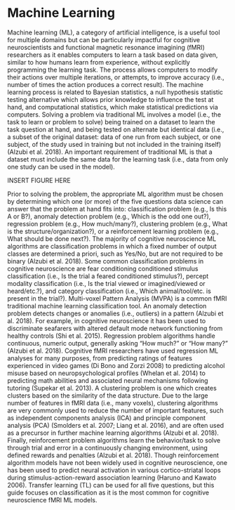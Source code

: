 # Machine Learning

Machine learning (ML), a category of artificial intelligence, is a useful tool for multiple domains but can be particularly impactful for cognitive neuroscientists and functional magnetic resonance imagining (fMRI) researchers as it enables computers to learn a task based on data given, similar to how humans learn from experience, without explicitly programming the learning task. The process allows computers to modify their actions over multiple iterations, or attempts, to improve accuracy (i.e., number of times the action produces a correct result). The machine learning process is related to Bayesian statistics, a null hypothesis statistic testing alternative which allows prior knowledge to influence the test at hand, and computational statistics, which make statistical predictions via computers. Solving a problem via traditional ML involves a model (i.e., the task to learn or problem to solve) being trained on a dataset to learn the task question at hand, and being tested on alternate but identical data (i.e., a subset of the original dataset: data of one run from each subject, or one subject, of the study used in training but not included in the training itself) (Alzubi et al. 2018). An important requirement of traditional ML is that a dataset must include the same data for the learning task (i.e., data from only one study can be used in the model).

INSERT FIGURE HERE

Prior to solving the problem, the appropriate ML algorithm must be chosen by determining which one (or more) of the five questions data science can answer that the problem at hand fits into: classification problem (e.g., Is this A or B?), anomaly detection problem (e.g., Which is the odd one out?), regression problem (e.g., How much/many?), clustering problem (e.g., What is the structure/organization?), or a reinforcement learning problem (e.g., What should be done next?). The majority of cognitive neuroscience ML algorithms are classification problems in which a fixed number of output classes are determined a priori, such as Yes/No, but are not required to be binary (Alzubi et al. 2018). Some common classification problems in cognitive neuroscience are fear conditioning conditioned stimulus classification (i.e., Is the trial a feared conditioned stimulus?), percept modality classification (i.e., Is the trial viewed or imagined/viewed or heard/etc.?), and category classification (i.e., Which animal/tool/etc. is present in the trial?). Multi-voxel Pattern Analysis (MVPA) is a common fMRI traditional machine learning classification tool. An anomaly detection problem detects changes or anomalies (i.e., outliers) in a pattern (Alzubi et al. 2018). For example, in cognitive neuroscience it has been used to discriminate seafarers with altered default mode network functioning from healthy controls (Shi et al. 2015). Regression problem algorithms handle continuous, numeric output, generally asking “How much?” or “How many?” (Alzubi et al. 2018). Cognitive fMRI researchers have used regression ML analyses for many purposes, from predicting ratings of features experienced in video games (Di Bono and Zorzi 2008) to predicting alcohol misuse based on neuropsychological profiles (Whelan et al. 2014) to predicting math abilities and associated neural mechanisms following tutoring (Supekar et al. 2013). A clustering problem is one which creates clusters based on the similarity of the data structure. Due to the large number of features in fMRI data (i.e., many voxels), clustering algorithms are very commonly used to reduce the number of important features, such as independent components analysis (ICA) and principle component analysis (PCA) (Smolders et al. 2007; Liang et al. 2016), and are often used as a precursor in further machine learning algorithms (Alzubi et al. 2018). Finally, reinforcement problem algorithms learn the behavior/task to solve through trial and error in a continuously changing environment, using defined rewards and penalties (Alzubi et al. 2018). Though reinforcement algorithm models have not been widely used in cognitive neuroscience, one has been used to predict neural activation in various cortico-striatal loops during stimulus-action-reward association learning (Haruno and Kawato 2006). Transfer learning (TL) can be used for all five questions, but this guide focuses on classification as it is the most common for cognitive neuroscience fMRI ML models.